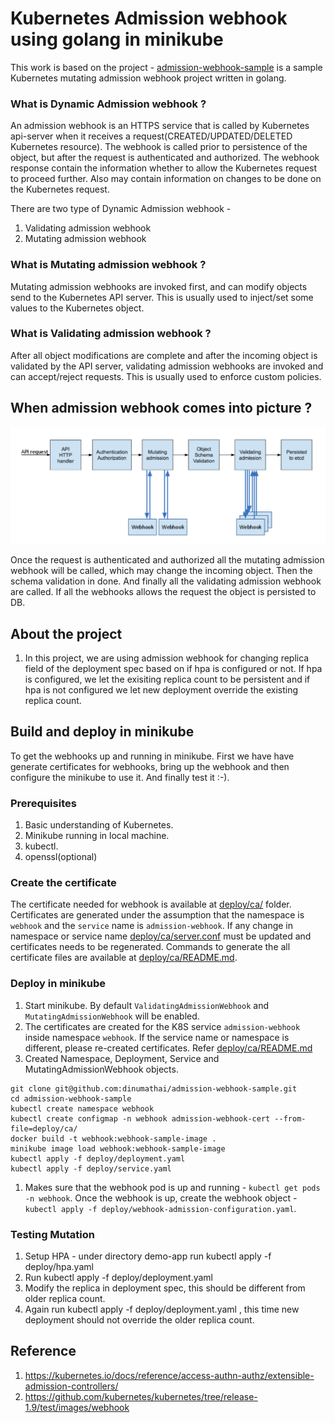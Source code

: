 # Kubernetes Admission webhook using golang in minikube

This work is based on the project - [admission-webhook-sample](https://github.com/dinumathai/admission-webhook-sample) is a sample Kubernetes mutating admission webhook project written in golang.

### What is Dynamic Admission webhook ?

An admission webhook is an HTTPS service that is called by Kubernetes api-server when it receives a request(CREATED/UPDATED/DELETED Kubernetes resource). The webhook is called prior to persistence of the object, but after the request is authenticated and authorized. The webhook response contain the information whether to allow the Kubernetes request to proceed further. Also may contain information on changes to be done on the Kubernetes request.

There are two type of Dynamic Admission webhook -
1. Validating admission webhook
1. Mutating admission webhook

### What is Mutating admission webhook ?

Mutating admission webhooks are invoked first, and can modify objects send to the Kubernetes API server. This is usually used to inject/set some values to the Kubernetes object.

### What is Validating admission webhook ?

After all object modifications are complete and after the incoming object is validated by the API server, validating admission webhooks are invoked and can accept/reject requests. This is usually used to enforce custom policies.

## When admission webhook comes into picture ?
![admission webhook flow](./doc/persistance-flow.png)

Once the request is authenticated and authorized all the mutating admission webhook will be called, which may change the incoming object. Then the schema validation in done. And finally all the validating admission webhook are called. If all the webhooks allows the request the object is persisted to DB.

## About the project

1. In this project, we are using admission webhook for changing replica field of the deployment spec based on if hpa is configured or not. If hpa is configured, we let the exisiting replica count to be persistent and if hpa is not configured we let new deployment override the existing replica count.

## Build and deploy in minikube

To get the webhooks up and running in minikube. First we have have generate certificates for webhooks, bring up the webhook and then configure the minikube to use it. And finally test it :-).

### Prerequisites
1. Basic understanding of Kubernetes.
1. Minikube running in local machine.
1. kubectl.
1. openssl(optional)

### Create the certificate
The certificate needed for webhook is available at [deploy/ca/](deploy/ca) folder. Certificates are generated under the assumption that the namespace is `webhook` and the `service` name is `admission-webhook`. If any change in namespace or service name [deploy/ca/server.conf](deploy/ca/server.conf) must be updated and certificates needs to be regenerated. Commands to generate the all certificate files are available at [deploy/ca/README.md](deploy/ca/README.md).

### Deploy in minikube

1. Start minikube. By default `ValidatingAdmissionWebhook` and `MutatingAdmissionWebhook` will be enabled.
1. The certificates are created for the K8S service `admission-webhook` inside namespace `webhook`. If the service name or namespace is different, please re-created certificates. Refer [deploy/ca/README.md](deploy/ca/README.md)
1. Created Namespace, Deployment, Service and MutatingAdmissionWebhook objects.
```
git clone git@github.com:dinumathai/admission-webhook-sample.git
cd admission-webhook-sample
kubectl create namespace webhook
kubectl create configmap -n webhook admission-webhook-cert --from-file=deploy/ca/
docker build -t webhook:webhook-sample-image .
minikube image load webhook:webhook-sample-image
kubectl apply -f deploy/deployment.yaml
kubectl apply -f deploy/service.yaml
```
1. Makes sure that the webhook pod is up and running - `kubectl get pods -n webhook`. Once the webhook is up, create the webhook object - `kubectl apply -f deploy/webhook-admission-configuration.yaml`.

### Testing Mutation
1. Setup HPA - under directory demo-app run kubectl apply -f deploy/hpa.yaml
2. Run kubectl apply -f deploy/deployment.yaml
3. Modify the replica in deployment spec, this should be different from older replica count.
4. Again run kubectl apply -f deploy/deployment.yaml , this time new deployment should not override the older replica count.

## Reference
1. https://kubernetes.io/docs/reference/access-authn-authz/extensible-admission-controllers/
1. https://github.com/kubernetes/kubernetes/tree/release-1.9/test/images/webhook
